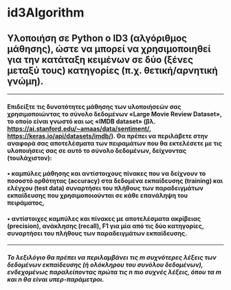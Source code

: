 # id3Algorithm

## Υλοποιήση σε Python ο ID3 (αλγόριθμος μάθησης), ώστε να μπορεί να χρησιμοποιηθεί για την κατάταξη κειμένων σε δύο (ξένες μεταξύ τους) κατηγορίες (π.χ. θετική/αρνητική γνώμη).
----

#### Επιδείξτε τις δυνατότητες μάθησης των υλοποιήσεών σας χρησιμοποιώντας το σύνολο δεδομένων «Large Movie Review Dataset», το οποίο είναι γνωστό και ως «IMDB dataset» (βλ. https://ai.stanford.edu/~amaas/data/sentiment/, https://keras.io/api/datasets/imdb/). Θα πρέπει να περιλάβετε στην αναφορά σας αποτελέσματα των πειραμάτων που θα εκτελέσετε με τις υλοποιήσεις σας σε αυτό το σύνολο δεδομένων, δείχνοντας (τουλάχιστον):

#### • καμπύλες μάθησης και αντίστοιχους πίνακες που να δείχνουν το ποσοστό ορθότητας (accuracy) στα δεδομένα εκπαίδευσης (training) και ελέγχου (test data) συναρτήσει του πλήθους των παραδειγμάτων εκπαίδευσης που χρησιμοποιούνται σε κάθε επανάληψη του πειράματος,

#### • αντίστοιχες καμπύλες και πίνακες με αποτελέσματα ακρίβειας (precision), ανάκλησης (recall), F1 για μία από τις δύο κατηγορίες, συναρτήσει του πλήθους των παραδειγμάτων εκπαίδευσης.
----
##### Το λεξιλόγιο θα πρέπει να περιλαμβάνει τις m συχνότερες λέξεις των δεδομένων εκπαίδευσης (ή ολόκληρου του συνόλου δεδομένων), ενδεχομένως παραλείποντας πρώτα τις n πιο συχνές λέξεις, όπου τα m και n θα είναι υπερ-παράμετροι.
